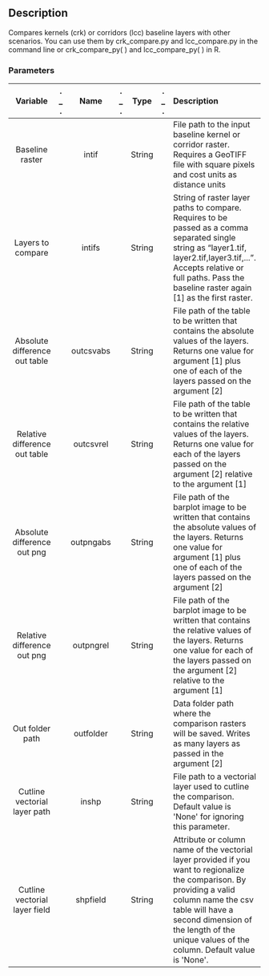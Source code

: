 ## Description

Compares kernels (crk) or corridors (lcc) baseline layers with other scenarios. You can use them by crk_compare.py and lcc_compare.py in the command line or crk_compare_py( ) and lcc_compare_py( ) in R.

###  Parameters

| Variable          | .  _  . | Name            | .  _  .  |   Type | .  _  . | Description |
| :---------------: | :--: |:--------------:  | :----: | :-----------------: | :--: |:---------- |
| Baseline raster| |intif| |String| |File path to the input baseline kernel or corridor raster. Requires a GeoTIFF file with square pixels and cost units as distance units|
|Layers to compare| |intifs| |String| |String of raster layer paths to compare. Requires to be passed as a comma separated single string as “layer1.tif, layer2.tif,layer3.tif,...”. Accepts relative or full paths. Pass the baseline raster again [1] as the first raster.|
|Absolute difference out table| |outcsvabs| |String| |File path of the table to be written that contains the absolute values of the layers. Returns one value for argument [1] plus one of each of the layers passed on the argument [2]|
|Relative difference out table| |outcsvrel| |String| |File path of the table to be written that contains the relative values of the layers. Returns one value for each of the layers passed on the argument [2] relative to the argument [1]|
|Absolute difference out png| |outpngabs| |String| |File path of the barplot image to be written that contains the absolute values of the layers. Returns one value for argument [1] plus one of each of the layers passed on the argument [2]|
|Relative difference out png| |outpngrel| |String| |File path of the barplot image to be written that contains the relative values of the layers. Returns one value for each of the layers passed on the argument [2] relative to the argument [1]|
|Out folder path| |outfolder| |String| |Data folder path where the comparison rasters will be saved. Writes as many layers as passed in the argument [2]|
|Cutline vectorial layer path| |inshp| |String| |File path to a vectorial layer used to cutline the comparison. Default value is 'None' for ignoring this parameter.| 
|Cutline vectorial layer field| |shpfield| |String| |Attribute or column name of the vectorial layer provided if you want to regionalize the comparison. By providing a valid column name the csv table will have a second dimension of the length of the unique values of the column. Default value is 'None'.|
